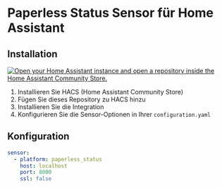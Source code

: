 # Paperless Status Sensor für Home Assistant

## Installation

[![Open your Home Assistant instance and open a repository inside the Home Assistant Community Store.](https://my.home-assistant.io/badges/hacs_repository.svg)](https://my.home-assistant.io/redirect/hacs_repository/?owner=tonisch&repository=paperless-ngx-hass-status&category=integration)

1. Installieren Sie HACS (Home Assistant Community Store)
2. Fügen Sie dieses Repository zu HACS hinzu
3. Installieren Sie die Integration
4. Konfigurieren Sie die Sensor-Optionen in Ihrer `configuration.yaml`

## Konfiguration

```yaml
sensor:
  - platform: paperless_status
    host: localhost
    port: 8000
    ssl: false